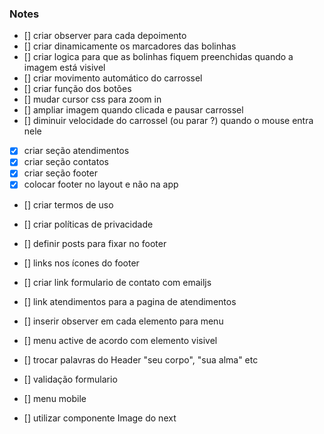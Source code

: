 ### Notes

- [] criar observer para cada depoimento
- [] criar dinamicamente os marcadores das bolinhas
- [] criar logica para que as bolinhas fiquem preenchidas quando a imagem está visivel
- [] criar movimento automático do carrossel
- [] criar função dos botões
- [] mudar cursor css para zoom in
- [] ampliar imagem quando clicada e pausar carrossel
- [] diminuir velocidade do carrossel (ou parar ?) quando o mouse entra nele

- [x] criar seção atendimentos
- [x] criar seção contatos
- [x] criar seção footer
- [x] colocar footer no layout e não na app
- [] criar termos de uso
- [] criar políticas de privacidade
- [] definir posts para fixar no footer
- [] links nos ícones do footer
- [] criar link formulario de contato com emailjs
- [] link atendimentos para a pagina de atendimentos
- [] inserir observer em cada elemento para menu
- [] menu active de acordo com elemento visivel
- [] trocar palavras do Header "seu corpo", "sua alma" etc
- [] validação formulario

- [] menu mobile

- [] utilizar componente Image do next

